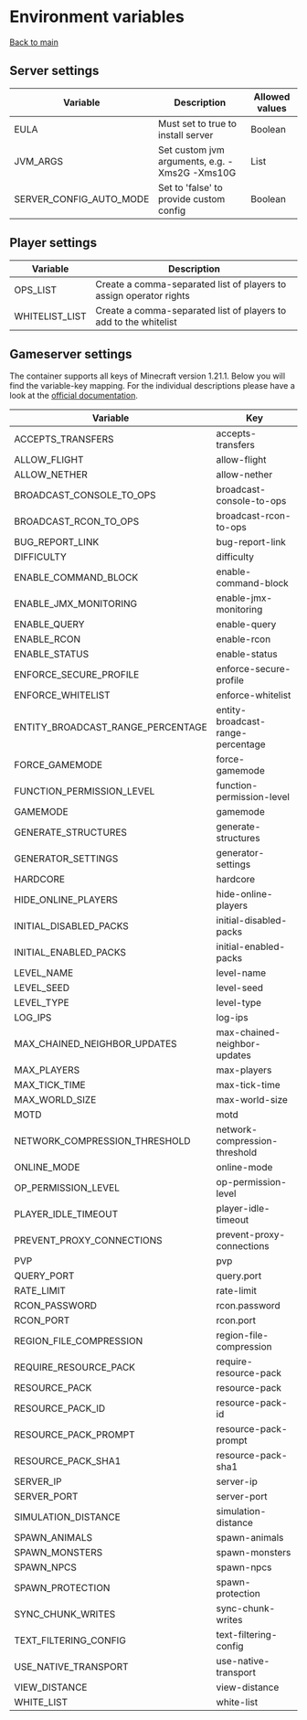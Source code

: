 # Environment variables
[Back to main](../README.md#environment-variables)

## Server settings
| Variable | Description | Allowed values |
| --- | --- | --- |
| EULA | Must set to true to install server | Boolean |
| JVM_ARGS | Set custom jvm arguments, e.g. -Xms2G -Xms10G | List |
| SERVER_CONFIG_AUTO_MODE | Set to 'false' to provide custom config | Boolean | 

## Player settings
| Variable | Description |
| --- | --- |
| OPS_LIST | Create a comma-separated list of players to assign operator rights |
| WHITELIST_LIST | Create a comma-separated list of players to add to the whitelist |

## Gameserver settings

The container supports all keys of Minecraft version 1.21.1. Below you will find the variable-key mapping.
For the individual descriptions please have a look at the [official documentation](https://minecraft.wiki/w/Server.properties#Keys).

| Variable | Key |
| --- | --- |
| ACCEPTS_TRANSFERS          | accepts-transfers          |
| ALLOW_FLIGHT               | allow-flight               |
| ALLOW_NETHER               | allow-nether               |
| BROADCAST_CONSOLE_TO_OPS   | broadcast-console-to-ops   |
| BROADCAST_RCON_TO_OPS      | broadcast-rcon-to-ops      |
| BUG_REPORT_LINK            | bug-report-link            |
| DIFFICULTY                 | difficulty                 |
| ENABLE_COMMAND_BLOCK       | enable-command-block       |
| ENABLE_JMX_MONITORING      | enable-jmx-monitoring      |
| ENABLE_QUERY               | enable-query               |
| ENABLE_RCON                | enable-rcon                |
| ENABLE_STATUS              | enable-status              |
| ENFORCE_SECURE_PROFILE     | enforce-secure-profile     |
| ENFORCE_WHITELIST          | enforce-whitelist          |
| ENTITY_BROADCAST_RANGE_PERCENTAGE | entity-broadcast-range-percentage |
| FORCE_GAMEMODE             | force-gamemode             |
| FUNCTION_PERMISSION_LEVEL  | function-permission-level  |
| GAMEMODE                   | gamemode                   |
| GENERATE_STRUCTURES        | generate-structures        |
| GENERATOR_SETTINGS         | generator-settings         |
| HARDCORE                   | hardcore                   |
| HIDE_ONLINE_PLAYERS        | hide-online-players        |
| INITIAL_DISABLED_PACKS     | initial-disabled-packs     |
| INITIAL_ENABLED_PACKS      | initial-enabled-packs      |
| LEVEL_NAME                 | level-name                 |
| LEVEL_SEED                 | level-seed                 |
| LEVEL_TYPE                 | level-type                 |
| LOG_IPS                    | log-ips                    |
| MAX_CHAINED_NEIGHBOR_UPDATES | max-chained-neighbor-updates |
| MAX_PLAYERS                | max-players                |
| MAX_TICK_TIME              | max-tick-time              |
| MAX_WORLD_SIZE             | max-world-size             |
| MOTD                       | motd                       |
| NETWORK_COMPRESSION_THRESHOLD | network-compression-threshold |
| ONLINE_MODE                | online-mode                |
| OP_PERMISSION_LEVEL        | op-permission-level        |
| PLAYER_IDLE_TIMEOUT        | player-idle-timeout        |
| PREVENT_PROXY_CONNECTIONS  | prevent-proxy-connections  |
| PVP                        | pvp                        |
| QUERY_PORT                 | query.port                 |
| RATE_LIMIT                 | rate-limit                 |
| RCON_PASSWORD              | rcon.password              |
| RCON_PORT                  | rcon.port                  |
| REGION_FILE_COMPRESSION    | region-file-compression    |
| REQUIRE_RESOURCE_PACK      | require-resource-pack      |
| RESOURCE_PACK              | resource-pack              |
| RESOURCE_PACK_ID           | resource-pack-id           |
| RESOURCE_PACK_PROMPT       | resource-pack-prompt       |
| RESOURCE_PACK_SHA1         | resource-pack-sha1         |
| SERVER_IP                  | server-ip                  |
| SERVER_PORT                | server-port                |
| SIMULATION_DISTANCE        | simulation-distance        |
| SPAWN_ANIMALS              | spawn-animals              |
| SPAWN_MONSTERS             | spawn-monsters             |
| SPAWN_NPCS                 | spawn-npcs                 |
| SPAWN_PROTECTION           | spawn-protection           |
| SYNC_CHUNK_WRITES          | sync-chunk-writes          |
| TEXT_FILTERING_CONFIG      | text-filtering-config      |
| USE_NATIVE_TRANSPORT       | use-native-transport       |
| VIEW_DISTANCE              | view-distance              |
| WHITE_LIST                 | white-list                 |